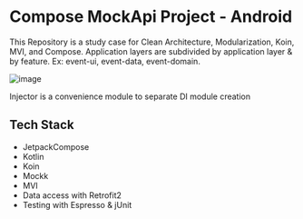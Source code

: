 # Compose MockApi Project - Android

This Repository is a study case for Clean Architecture, Modularization, Koin, MVI, and Compose.
Application layers are subdivided by application layer & by feature. Ex: event-ui, event-data, event-domain.

![image](https://github.com/rodrigorods/compose-mockapi/assets/1116255/3fb56b72-7988-4442-aff2-4fc321de1865)

Injector is a convenience module to separate DI module creation

## Tech Stack ##
- JetpackCompose
- Kotlin
- Koin
- Mockk
- MVI
- Data access with Retrofit2
- Testing with Espresso & jUnit
